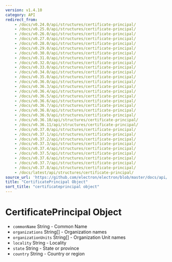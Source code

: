 ```yaml
---
version: v1.4.10
category: API
redirect_from:
    - /docs/v0.24.0/api/structures/certificate-principal/
    - /docs/v0.25.0/api/structures/certificate-principal/
    - /docs/v0.26.0/api/structures/certificate-principal/
    - /docs/v0.27.0/api/structures/certificate-principal/
    - /docs/v0.28.0/api/structures/certificate-principal/
    - /docs/v0.29.0/api/structures/certificate-principal/
    - /docs/v0.30.0/api/structures/certificate-principal/
    - /docs/v0.31.0/api/structures/certificate-principal/
    - /docs/v0.32.0/api/structures/certificate-principal/
    - /docs/v0.33.0/api/structures/certificate-principal/
    - /docs/v0.34.0/api/structures/certificate-principal/
    - /docs/v0.35.0/api/structures/certificate-principal/
    - /docs/v0.36.0/api/structures/certificate-principal/
    - /docs/v0.36.3/api/structures/certificate-principal/
    - /docs/v0.36.4/api/structures/certificate-principal/
    - /docs/v0.36.5/api/structures/certificate-principal/
    - /docs/v0.36.6/api/structures/certificate-principal/
    - /docs/v0.36.7/api/structures/certificate-principal/
    - /docs/v0.36.8/api/structures/certificate-principal/
    - /docs/v0.36.9/api/structures/certificate-principal/
    - /docs/v0.36.10/api/structures/certificate-principal/
    - /docs/v0.36.11/api/structures/certificate-principal/
    - /docs/v0.37.0/api/structures/certificate-principal/
    - /docs/v0.37.1/api/structures/certificate-principal/
    - /docs/v0.37.2/api/structures/certificate-principal/
    - /docs/v0.37.3/api/structures/certificate-principal/
    - /docs/v0.37.4/api/structures/certificate-principal/
    - /docs/v0.37.5/api/structures/certificate-principal/
    - /docs/v0.37.6/api/structures/certificate-principal/
    - /docs/v0.37.7/api/structures/certificate-principal/
    - /docs/v0.37.8/api/structures/certificate-principal/
    - /docs/latest/api/structures/certificate-principal/
source_url: 'https://github.com/electron/electron/blob/master/docs/api/structures/certificate-principal.md'
title: "CertificatePrincipal Object"
sort_title: "certificateprincipal object"
---
```


# CertificatePrincipal Object

* `commonName` String - Common Name
* `organizations` String[] - Organization names
* `organizationUnits` String[] - Organization Unit names
* `locality` String - Locality
* `state` String - State or province
* `country` String - Country or region
